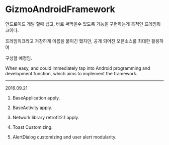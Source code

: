 # GizmoAndroidFramework
안드로이드 개발 할때 쉽고, 바로 써먹을수 있도록 기능을 구현하는게 목적인 프레임워크이다. 

프레임워크라고 거창하게 이름을 붙이긴 했지만, 공개 되어진 오픈소스를 최대한 활용하여

구성할 예정임.

When easy, and could immediately tap into Android programming and development function, which aims to implement the framework.

----------------------------------------------------------
2016.09.21
1. BaseApplication apply.

2. BaseActivity apply.

3. Network library retrofit2.1 apply.

4. Toast Customizing.

5. AlertDialog customizing and user alert modularity.

 
